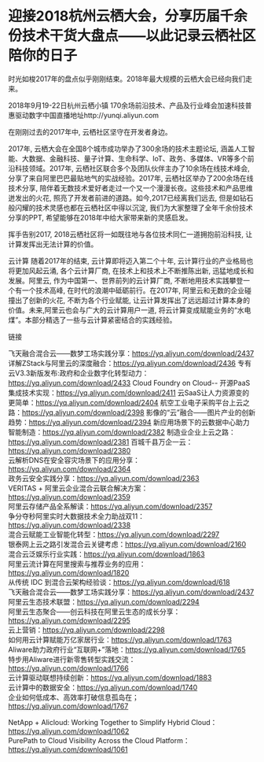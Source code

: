 # 迎接2018杭州云栖大会，分享历届千余份技术干货大盘点——以此记录云栖社区陪你的日子

时光如梭2017年的盘点似乎刚刚结束。2018年最大规模的云栖大会已经向我们走来。

2018年9月19-22日杭州云栖小镇 170余场前沿技术、产品及行业峰会加速科技普惠驱动数字中国直播地址http://yunqi.aliyun.com

在刚刚过去的2017年中, 云栖社区坚守在开发者身边。

2017年, 云栖大会在全国8个城市成功举办了300余场的技术主题论坛, 涵盖人工智能、大数据、金融科技、量子计算、生命科学、IoT、政务、多媒体、VR等多个前沿科技领域。2017年, 云栖社区联合多个及团队伙伴主办了10余场在线技术峰会, 分享了来自阿里巴巴最贴地气的实战经验。2017年, 云栖社区举办了200余场在线技术分享, 陪伴着无数技术爱好者走过一个又一个漫漫长夜。这些技术和产品思维迸发出的火花, 照亮了开发者前进的道路。如今,2017已经离我们远去, 但是如钻石般闪耀的技术灵感也都在云栖社区中得以沉淀, 我们为大家整理了全年千余份技术分享的PPT, 希望能够在2018年中给大家带来新的灵感启发。

挥手告别2017, 2018云栖社区将一如既往地与各位技术同仁一道拥抱前沿科技, 让计算发挥出无法计算的价值。

云计算
随着2017年的结束, 云计算即将迈入第二个十年, 云计算行业的产业格局也将更加风起云涌, 各个云计算厂商, 在技术上和技术上不断推陈出新, 迅猛地成长和发展。阿里云, 作为中国第一、世界前列的云计算厂商, 不断地用技术实践攀登一个有一个技术高峰, 在时代的浪潮中砥砺前行。在2017年, 阿里云和无数的企业碰撞出了创新的火花, 不断为各个行业赋能, 让云计算发挥出了远远超过计算本身的价值。未来,阿里云也会与广大的云计算用户一道, 将云计算变成赋能业务的“水电煤”。本部分精选了一些与云计算紧密结合的实践经验。

链接

飞天融合混合云——数梦工场实践分享：https://yq.aliyun.com/download/2437
详解ZStack与阿里云的深度融合：https://yq.aliyun.com/download/2436
专有云V3.3新版发布:政府和企业数字化转型动力：https://yq.aliyun.com/download/2433
Cloud Foundry on Cloud-- 开源PaaS集成技术实现：https://yq.aliyun.com/download/2411
云SaaS让人力资源变的更简单：https://yq.aliyun.com/download/2404
航空工业电子采购平台上云之路：https://yq.aliyun.com/download/2398
影像的“云”融合——图片产业的创新趋势：https://yq.aliyun.com/download/2394
新应用场景下的云数据中心助力智能制造：https://yq.aliyun.com/download/2382
制造业企业上云之路：https://yq.aliyun.com/download/2381
百城千县万企一云：https://yq.aliyun.com/download/2380   
云解析DNS在安全容灾场景下的应用分享：https://yq.aliyun.com/download/2364   
政务云安全实践分享：https://yq.aliyun.com/download/2363   
VERITAS + 阿里云企业混合云联合解决方案：https://yq.aliyun.com/download/2359   
阿里云存储产品全系解读：https://yq.aliyun.com/download/2357   
争分夺秒阿里实时大数据技术全力助战双11：https://yq.aliyun.com/download/2338   
混合云赋能工业智能化转型：https://yq.aliyun.com/download/2297   
银泰网上云之路引发混合云关键考虑：https://yq.aliyun.com/download/2160   
混合云泛娱乐行业实践：https://yq.aliyun.com/download/1863   
阿里云流计算在阿里搜索与推荐业务的应用：https://yq.aliyun.com/download/1820   
从传统 IDC 到混合云架构经验谈：https://yq.aliyun.com/download/618   
飞天融合混合云——数梦工场实践分享：https://yq.aliyun.com/download/2437   
阿里云生态技术联盟：https://yq.aliyun.com/download/2294   
阿里云生态聚合——创云科技在阿里云生态的成长分享：https://yq.aliyun.com/download/2295   
云上营销：https://yq.aliyun.com/download/2298   
如何用云计算赋能万亿家居行业：https://yq.aliyun.com/download/1763   
Aliware助力政府行业“互联网+”落地：https://yq.aliyun.com/download/1765   
特步用Aliware进行新零售转型实践交流：https://yq.aliyun.com/download/1766   
云计算驱动联想持续创新：https://yq.aliyun.com/download/1883    
云计算中的数据安全：https://yq.aliyun.com/download/1740   
企业如何低成本、高效率打破信息孤岛在；https://yq.aliyun.com/download/1767

NetApp + Alicloud: Working Together to Simplify Hybrid Cloud：https://yq.aliyun.com/download/1062    
PurePath to Cloud Visibility Across the Cloud Platform：https://yq.aliyun.com/download/1061   
